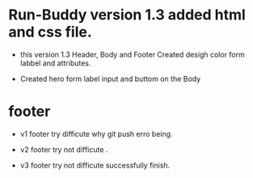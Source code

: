 # Run-Buddy version 1.3 added html and css file.

* this version 1.3 Header, Body and Footer Created desigh color form labbel and attributes.

* Created hero form label input and buttom on the Body

# footer

*   v1 footer try difficute why git push erro being.


*   v2 footer try not difficute .

*   v3 footer try not difficute successfully finish.